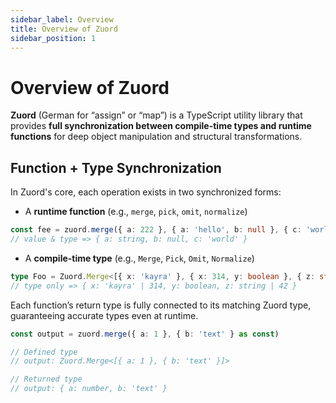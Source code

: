 ```yaml
---
sidebar_label: Overview  
title: Overview of Zuord  
sidebar_position: 1  
---
```


# Overview of Zuord

**Zuord** (German for “assign” or “map”) is a TypeScript utility library that provides **full synchronization between compile-time types and runtime functions** for deep object manipulation and structural transformations.

## Function + Type Synchronization

In Zuord's core, each operation exists in two synchronized forms:

- A **runtime function** (e.g., `merge`, `pick`, `omit`, `normalize`)

```ts
const fee = zuord.merge({ a: 222 }, { a: 'hello', b: null }, { c: 'world' } as const)
// value & type => { a: string, b: null, c: 'world' }
```

- A **compile-time type** (e.g., `Merge`, `Pick`, `Omit`, `Normalize`)

```ts
type Foo = Zuord.Merge<[{ x: 'kayra' }, { x: 314, y: boolean }, { z: string | 42 }]>
// type only => { x: 'kayra' | 314, y: boolean, z: string | 42 }
```

Each function’s return type is fully connected to its matching Zuord type, guaranteeing accurate types even at runtime.

```typescript
const output = zuord.merge({ a: 1 }, { b: 'text' } as const)

// Defined type
// output: Zuord.Merge<[{ a: 1 }, { b: 'text' }]>

// Returned type
// output: { a: number, b: 'text' }
```